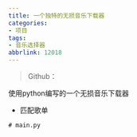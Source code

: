```yaml
---
title: 一个独特的无损音乐下载器
categories:
- 项目
tags:
- 音乐选择器
abbrlink: 12018
---
```


> Github：

使用python编写的一个无损音乐下载器

- 匹配歌单

```
# main.py 
```







